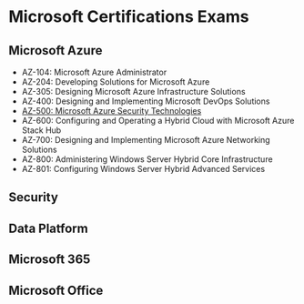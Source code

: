 # Microsoft Certifications Exams

## Microsoft Azure
- AZ-104: Microsoft Azure Administrator
- AZ-204: Developing Solutions for Microsoft Azure
- AZ-305: Designing Microsoft Azure Infrastructure Solutions
- AZ-400: Designing and Implementing Microsoft DevOps Solutions
- [AZ-500: Microsoft Azure Security Technologies](AZ-500.md)
- AZ-600: Configuring and Operating a Hybrid Cloud with Microsoft Azure Stack Hub
- AZ-700: Designing and Implementing Microsoft Azure Networking Solutions
- AZ-800: Administering Windows Server Hybrid Core Infrastructure
- AZ-801: Configuring Windows Server Hybrid Advanced Services

## Security

## Data Platform

## Microsoft 365

## Microsoft Office
